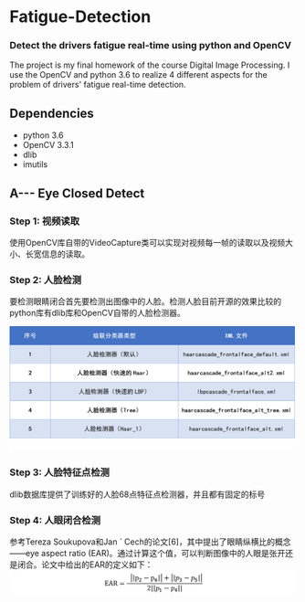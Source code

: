 # Fatigue-Detection
### Detect the drivers fatigue real-time using python and OpenCV

The project is my final homework of the course Digital Image Processing. I use the OpenCV and python 3.6 to realize 4 different aspects for the problem of drivers' fatigue real-time detection.

## Dependencies
+ python 3.6
+ OpenCV 3.3.1
+ dlib
+ imutils
  
## **A**--- Eye Closed Detect
### Step 1: 视频读取
使用OpenCV库自带的VideoCapture类可以实现对视频每一帧的读取以及视频大小、长宽信息的读取。
### Step 2: 人脸检测

要检测眼睛闭合首先要检测出图像中的人脸。检测人脸目前开源的效果比较的python库有dlib库和OpenCV自带的人脸检测器。

<img src = "imgs/eye_table0.png" width = "500">

### Step 3: 人脸特征点检测
dlib数据库提供了训练好的人脸68点特征点检测器，并且都有固定的标号

### Step 4: 人眼闭合检测
参考Tereza Soukupova和Jan ´ Cech的论文[6]，其中提出了眼睛纵横比的概念——eye aspect ratio (EAR)。通过计算这个值，可以判断图像中的人眼是张开还是闭合。论文中给出的EAR的定义如下：
<img src = "imgs/f0.png">


